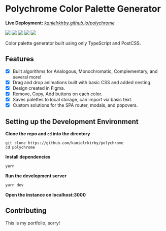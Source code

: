 # Polychrome Color Palette Generator

**Live Deployment:** *[kanielrkirby.github.io/polychrome](https://kanielrkirby.github.io/polychrome)*

![](https://img.shields.io/badge/HTML5-E34F26?style=for-the-badge&logo=html5&logoColor=white)
![](https://img.shields.io/badge/CSS3-1572B6?style=for-the-badge&logo=css3&logoColor=white)
![](https://img.shields.io/badge/PostCSS-CC4825?style=for-the-badge&logo=postcss&logoColor=white)
![](https://img.shields.io/badge/TypeScript-007ACC?style=for-the-badge&logo=typescript&logoColor=white)
![](https://img.shields.io/badge/GH_Pages-0E1116?style=for-the-badge&logo=github&logoColor=white)

Color palette generator built using only TypeScript and PostCSS.

## Features

- [x] Built algorithms for Analogous, Monochromatic, Complementary, and several more!
- [x] Drag and drop animations built with basic CSS and added nesting.
- [x] Design created in Figma.
- [x] Remove, Copy, Add buttons on each color.
- [x] Saves palettes to local storage, can import via basic text.
- [x] Custom solutions for the SPA router, modals, and popovers.

## Setting up the Development Environment

**Clone the repo and `cd` into the directory**

```git
git clone https://github.com/kanielrkirby/polychrome
cd polychrome
```

**Install dependencies**

```bash
yarn
```

**Run the development server**

```bash
yarn dev
```

**Open the instance on localhost:3000**

## Contributing

This is my portfolio, sorry!
